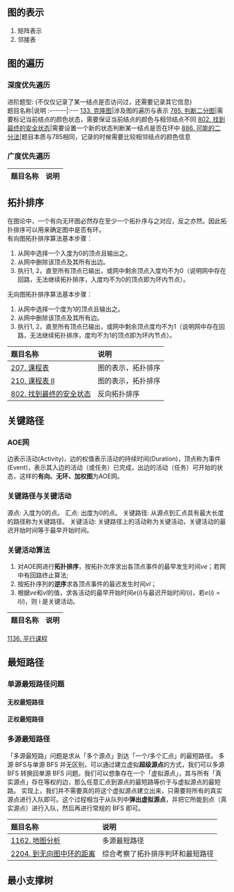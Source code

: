 ## 图的表示
1. 矩阵表示
2. 邻接表

## 图的遍历
### 深度优先遍历
进阶题型: (不仅仅记录了某一结点是否访问过，还需要记录其它信息)  
题目名称|说明
:------|:---
[133. 克隆图](https://leetcode.cn/problems/clone-graph/)|涉及图的遍历与表示
[785. 判断二分图](https://leetcode.cn/problems/is-graph-bipartite/)|需要标记当前结点的颜色状态，需要保证当前结点的颜色与相邻结点不同
[802. 找到最终的安全状态](https://leetcode.cn/problems/find-eventual-safe-states/)|需要设置一个新的状态判断某一结点是否在环中
[886. 可能的二分法](https://leetcode.cn/problems/possible-bipartition/)|题目本质与785相同，记录的时候需要比较相邻结点的颜色信息

### 广度优先遍历
题目名称|说明
:------|:---

## 拓扑排序
在图论中，一个有向无环图必然存在至少一个拓扑序与之对应，反之亦然。因此拓扑排序可以用来确定图中是否有环。  
有向图拓扑排序算法基本步骤：
1. 从网中选择一个入度为0的顶点且输出之。
2. 从网中删除该顶点及其所有出边。
3. 执行1, 2，直至所有顶点已输出，或网中剩余顶点入度均不为0（说明网中存在回路，无法继续拓扑排序，入度均不为0的顶点即为环内节点）。

无向图拓扑排序算法基本步骤：
1. 从网中选择一个度为1的顶点且输出之。
2. 从网中删除该顶点及其所有边。
3. 执行1, 2，直至所有顶点已输出，或网中剩余顶点度均不为1（说明网中存在回路，无法继续拓扑排序，度均不为1的顶点即为环内节点）。

题目名称|说明
:------|:---
[207. 课程表](https://leetcode.cn/problems/course-schedule/)|图的表示，拓扑排序
[210. 课程表 II](https://leetcode.cn/problems/course-schedule-ii/)|图的表示，拓扑排序
[802. 找到最终的安全状态](https://leetcode.cn/problems/find-eventual-safe-states/)|反向拓扑排序

## 关键路径
### AOE网
边表示活动(Activity)，边的权值表示活动的持续时间(Duration)，顶点称为事件(Event)，表示其入边的活动（或任务）已完成，出边的活动（任务）可开始的状态，这样的**有向、无环、加权图**为AOE网。

### 关键路径与关键活动
源点: 入度为0的点。
汇点: 出度为0的点。
关键路径: 从源点到汇点具有最大长度的路径称为关键路径。
关键活动: 关键路径上的活动称为关键活动，关键活动的最迟开始时间等于最早开始时间。

### 关键活动算法
1. 对AOE网进行**拓扑排序**，按拓扑次序求出各顶点事件的最早发生时间$ve$；若网中有回路终止算法;
2. 按拓扑序列的**逆序**求各顶点事件的最迟发生时间$vl$；
3. 根据$ve$和$vl$的值，求各活动的最早开始时间$e(i)$与最迟开始时间$l(i)$，若$e(i)=l(i)$，则 i 是关键活动。

题目名称|说明
:------|:---
[1136. 平行课程](https://leetcode.cn/problems/parallel-courses/)

## 最短路径
### 单源最短路径问题
#### 无权最短路径
#### 正权最短路径

### 多源最短路径
「多源最短路」问题是求从「多个源点」到达「一个/多个汇点」的最短路径。
多源 BFS与单源 BFS 并无区别，可以通过建立虚拟**超级源点**的方式，我们可以多源 BFS 转换回单源 BFS 问题。我们可以想象存在一个「虚拟源点」，其与所有「真实源点」存在等权的边，那么任意汇点到源点的最短路等价于与虚拟源点的最短路。
实现上，我们并不需要真的将这个虚拟源点建立出来，只需要将所有的真实源点进行入队即可。这个过程相当于从队列中**弹出虚拟源点**，并把它所能到点（真实源点）进行入队，然后再进行常规的 BFS 即可。

题目名称|说明
:------|:---
[1162. 地图分析](https://leetcode.cn/problems/as-far-from-land-as-possible/)|多源最短路径
[2204. 到无向图中环的距离](https://leetcode.cn/problems/distance-to-a-cycle-in-undirected-graph/)|综合考察了拓扑排序判环和最短路径

## 最小支撑树